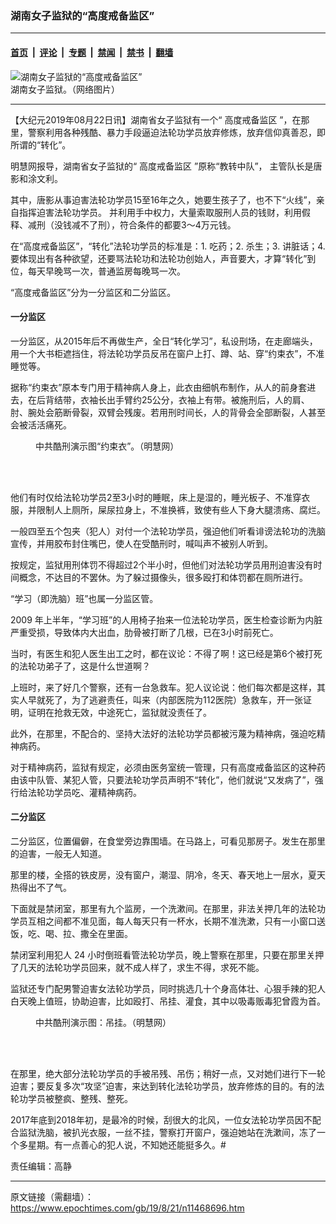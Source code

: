 ### 湖南女子监狱的“高度戒备监区”

---

#### [首页](../../../..?n11468696) &nbsp;|&nbsp; [评论](../../../../../epoch-comment?n11468696) &nbsp;|&nbsp; [专题](../../../../../epoch-special?n11468696) &nbsp;|&nbsp; [禁闻](../../../../../epoch-news?n11468696) &nbsp;|&nbsp; [禁书](../../../../../books?n11468696) &nbsp;|&nbsp; [翻墙](https://github.com/gfw-breaker/nogfw/blob/master/README.md?n11468696)


<div><img alt="湖南女子监狱的“高度戒备监区”" class="attachment-djy_600_400 size-djy_600_400 wp-post-image" src="https://i.epochtimes.com/assets/uploads/2019/08/2010-9-15-hunannzjy.jpg"/>
<div class="caption">
 湖南女子监狱。（网络图片）
</div></div><hr/><div class="post_content" id="artbody" itemprop="articleBody">
 <!-- article content begin -->
 <p>
  【大纪元2019年08月22日讯】湖南省女子监狱有一个“
  <ok href="https://www.epochtimes.com/gb/tag/%E9%AB%98%E5%BA%A6%E6%88%92%E5%A4%87%E7%9B%91%E5%8C%BA.html">
   高度戒备监区
  </ok>
  ”，在那里，警察利用各种残酷、暴力手段逼迫法轮功学员放弃修炼，放弃信仰真善忍，即所谓的“转化”。
 </p>
 <p class="p4">
  明慧网报导，湖南省女子监狱的“
  <ok href="https://www.epochtimes.com/gb/tag/%E9%AB%98%E5%BA%A6%E6%88%92%E5%A4%87%E7%9B%91%E5%8C%BA.html">
   高度戒备监区
  </ok>
  ”原称“教转中队”，
  <span class="s1">
   主管队长是唐影和涂文利。
  </span>
 </p>
 <p class="p4">
  <span class="s1">
   其中，唐影从事迫害法轮功学员15至16年之久，她要生孩子了，也不下“火线”，亲自指挥迫害法轮功学员。
  </span>
  <span class="s1">
   并利用手中权力，大量索取服刑人员的钱财，利用假释、减刑（没钱减不了刑），符合条件的都要3～4万元钱。
  </span>
 </p>
 <p class="p4">
  <span class="s1">
   在“高度戒备监区”，“转化”法轮功学员的标准是：1. 吃药；2. 杀生；3. 讲脏话；4. 要体现出有各种欲望，还要骂法轮功和法轮功创始人，声音要大，才算“转化”到位，每天早晚骂一次，普通监房每晚骂一次。
  </span>
 </p>
 <p class="p4">
  <span class="s1">
   “高度戒备监区”分为一分监区和二分监区。
  </span>
 </p>
 <h4 class="p4">
  一分监区
 </h4>
 <p class="p4">
  <span class="s1">
   一分监区，从2015年后不再做生产，全日“转化学习”，私设刑场，在走廊端头，用一个大书柜遮挡住，将法轮功学员反吊在窗户上打、蹲、站、穿“约束衣”，不准睡觉等。
  </span>
 </p>
 <p class="p4">
  据称“约束衣”原本专门用于精神病人身上，此衣由细帆布制作，从人的前身套进去，在后背结带，衣袖长出手臂约25公分，衣袖上有带。被施刑后，人的肩、肘、腕处会筋断骨裂，双臂会残废。若用刑时间长，人的背骨会全部断裂，人甚至会被活活痛死。
 </p>
 <figure aria-describedby="caption-attachment-11468743" class="wp-caption aligncenter" id="attachment_11468743" style="width: 421px">
  <ok href="https://i.epochtimes.com/assets/uploads/2019/08/2014-6-17-minghui-pohai-kuxing-yuesuyi.jpg" target="_blank">
   <img alt="" class="wp-image-11468743" src="https://i.epochtimes.com/assets/uploads/2019/08/2014-6-17-minghui-pohai-kuxing-yuesuyi-600x429.jpg"/>
  </ok>
  <br/><figcaption class="wp-caption-text" id="caption-attachment-11468743">
   中共酷刑演示图“约束衣”。（明慧网）
  </figcaption><br/>
 </figure><br/>
 <p class="p4">
  <span class="s1">
   他们有时仅给法轮功学员2至3小时的睡眠，床上是湿的，睡光板子、不准穿衣服，并限制人上厕所，屎尿拉身上，不准换裤，致使有些人下身大腿溃疡、腐烂。
  </span>
 </p>
 <p class="p5">
  <span class="s1">
   一般四至五个包夹（犯人）对付一个法轮功学员，强迫他们听看诽谤法轮功的洗脑宣传，并用胶布封住嘴巴，使人在受酷刑时，喊叫声不被别人听到。
  </span>
 </p>
 <p class="p5">
  <span class="s1">
   按规定，监狱用刑体罚不得超过2个半小时，但他们对法轮功学员用刑迫害没有时间概念，不达目的不罢休。为了躲过摄像头，很多殴打和体罚都在厕所进行。
  </span>
 </p>
 <p class="p5">
  <span class="s1">
   “学习（即洗脑）班”也属一分监区管。
  </span>
 </p>
 <p class="p6">
  <span class="s4">
   2009
  </span>
  <span class="s1">
   年上半年，“学习班”的人用椅子抬来一位法轮功学员，医生检查诊断为内脏严重受损，导致体内大出血，肋骨被打断了几根，已在3小时前死亡。
  </span>
 </p>
 <p class="p6">
  <span class="s1">
   当时，有医生和犯人医生出工之时，都在议论：不得了啊！这已经是第6个被打死的法轮功弟子了，这是什么世道啊？
  </span>
 </p>
 <p class="p6">
  <span class="s1">
   上班时，来了好几个警察，还有一台急救车。犯人议论说：他们每次都是这样，其实人早就死了，为了逃避责任，叫来（内部医院为112医院）急救车，开一张证明，证明在抢救无效，中途死亡，监狱就没责任了。
  </span>
 </p>
 <p class="p6">
  <span class="s1">
   此外，在那里，不配合的、坚持大法好的法轮功学员都被污蔑为精神病，强迫吃精神病药。
  </span>
 </p>
 <p class="p6">
  <span class="s1">
   对于精神病药，监狱有规定，必须由医务室统一管理，只有高度戒备监区的这种药由该中队管、某犯人管，只要法轮功学员声明不“转化”，他们就说“又发病了”，强行给法轮功学员吃、灌精神病药。
  </span>
 </p>
 <h4 class="p5">
  <span class="s1">
   <b>
    二分监区
   </b>
  </span>
 </h4>
 <p class="p5">
  <span class="s1">
   二分监区，位置偏僻，在食堂旁边靠围墙。在马路上，可看见那房子。发生在那里的迫害，一般无人知道。
  </span>
 </p>
 <p class="p5">
  <span class="s1">
   那里的楼，全搭的铁皮房，没有窗户，潮湿、阴冷，冬天、春天地上一层水，夏天热得出不了气。
  </span>
 </p>
 <p class="p5">
  <span class="s1">
   下面就是禁闭室，那里有九个监房，一个洗漱间。在那里，非法关押几年的法轮功学员互相之间都不准见面，每人每天只有一杯水，长期不准洗漱，只有一小窗口送饭，吃、喝、拉、撒全在里面。
  </span>
 </p>
 <p class="p5">
  <span class="s1">
   禁闭室利用犯人
  </span>
  <span class="s3">
   24
  </span>
  <span class="s1">
   小时倒班看管法轮功学员，晚上警察在那里，只要在那里关押了几天的法轮功学员回来，就不成人样了，求生不得，求死不能。
  </span>
 </p>
 <p class="p5">
  <span class="s1">
   监狱还专门配男警迫害女法轮功学员，同时挑选几十个身高体壮、心狠手辣的犯人白天晚上值班，协助迫害，比如殴打、吊挂、灌食，其中以吸毒贩毒犯曾霞为首。
  </span>
 </p>
 <figure aria-describedby="caption-attachment-11468757" class="wp-caption aligncenter" id="attachment_11468757" style="width: 268px">
  <ok href="https://i.epochtimes.com/assets/uploads/2019/08/2012-6-19-cmh-kuxingtu-20.jpg" target="_blank">
   <img alt="" class="wp-image-11468757" src="https://i.epochtimes.com/assets/uploads/2019/08/2012-6-19-cmh-kuxingtu-20-600x909.jpg"/>
  </ok>
  <br/><figcaption class="wp-caption-text" id="caption-attachment-11468757">
   中共酷刑演示图：吊挂。（明慧网）
  </figcaption><br/>
 </figure><br/>
 <p class="p6">
  <span class="s1">
   在那里，绝大部分法轮功学员的手被吊残、吊伤；稍好一点，又对她们进行下一轮迫害；要反复多次“攻坚”迫害，来达到转化法轮功学员，放弃修炼的目的。有的法轮功学员被整疯、整残、整死。
  </span>
 </p>
 <p class="p6">
  <span class="s1">
   2017年底到2018年初，是最冷的时候，刮很大的北风，一位女法轮功学员因不配合监狱洗脑，被扒光衣服，一丝不挂，警察打开窗户，强迫她站在洗漱间，冻了一个多星期。有一点善心的犯人说，不知她还能挺多久。#
  </span>
 </p>
 <p class="p6">
  责任编辑：高静
 </p>
 <!-- article content end -->
 <div id="below_article_ad">
 </div>
</div>


---

原文链接（需翻墙）：https://www.epochtimes.com/gb/19/8/21/n11468696.htm